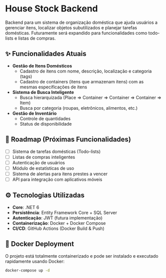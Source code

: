 # House Stock Backend

Backend para um sistema de organização doméstica que ajuda usuários a gerenciar itens, localizar objetos subutilizados e planejar tarefas domésticas. Futuramente será expandido para funcionalidades como todo-lists e listas de compras.

## ✨ Funcionalidades Atuais
- **Gestão de Itens Domésticos**
  - Cadastro de itens com nome, descrição, localização e categoria (tags)
  - Cadastro de containers (itens que armazenam itens) com as mesmas especificações de itens
- **Sistema de Busca Inteligente**
  - Busca hierarquizada (Place => Container => Container => Container => Item)
  - Busca por categoria (roupas, eletrônicos, alimentos, etc.)
- **Gestão de Inventário**
  - Controle de quantidades
  - Status de disponibilidade

## 🚀 Roadmap (Próximas Funcionalidades)
- [ ] Sistema de tarefas domésticas (Todo-lists)
- [ ] Listas de compras inteligentes
- [ ] Autenticação de usuários
- [ ] Módulo de estatísticas de uso
- [ ] Sistema de alertas para itens prestes a vencer
- [ ] API para integração com aplicativos móveis

## ⚙️ Tecnologias Utilizadas
- **Core**: .NET 6
- **Persistência**: Entity Framework Core + SQL Server
- **Autenticação**: JWT (futura implementação)
- **Containerização**: Docker + Docker Compose
- **CI/CD**: GitHub Actions (Docker Build & Push)

## 🐳 Docker Deployment

O projeto está totalmente containerizado e pode ser instalado e executado rapidamente usando Docker:

```bash
docker-compose up -d
